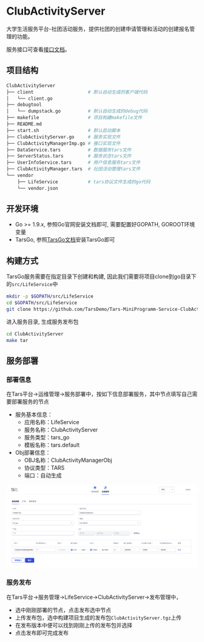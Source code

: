 # ClubActivityServer
大学生活服务平台-社团活动服务，提供社团的创建申请管理和活动的创建报名管理的功能。

服务接口可查看[接口文档](docs/RPC.md)。
## 项目结构
```sh
ClubActivityServer
├── client                    # 默认自动生成的客户端代码
│   └── client.go
├── debugtool
│   └── dumpstack.go          # 默认自动生成的debug代码
├── makefile                  # 项目构建makefile文件
├── README.md
├── start.sh                  # 默认启动脚本
├── ClubActivityServer.go     # 服务实现文件
├── ClubActivityManagerImp.go # 接口实现文件
├── DataService.tars          # 数据服务tars文件
├── ServerStatus.tars         # 服务状态tars文件
├── UserInfoService.tars      # 用户信息服务tars文件
├── ClubActivityManager.tars  # 社团活动管理tars文件
└── vendor
    ├── LifeService           # tars协议文件生成的go代码
    └── vendor.json
```

## 开发环境
* Go >= 1.9.x, 参照Go官网安装文档即可, 需要配置好GOPATH, GOROOT环境变量
* TarsGo, 参照[TarsGo文档](https://github.com/TarsCloud/TarsGo/blob/master/docs/tars_go_quickstart.md)安装TarsGo即可

## 构建方式
TarsGo服务需要在指定目录下创建和构建, 因此我们需要将项目clone到go目录下的`src/LifeService`中
```sh
mkdir -p $GOPATH/src/LifeService
cd $GOPATH/src/LifeService
git clone https://github.com/TarsDemo/Tars-MiniProgramm-Service-ClubActivityServer.git ClubActivityServer
```
进入服务目录, 生成服务发布包
```sh
cd ClubActivityServer
make tar
```

## 服务部署
### 部署信息
在Tars平台->运维管理->服务部署中，按如下信息部署服务，其中节点填写自己需要部署服务的节点

* 服务基本信息：
    * 应用名称：LifeService
    * 服务名称：ClubActivityServer
    * 服务类型：tars_go
    * 模板名称：tars.default
* Obj部署信息：
    * OBJ名称：ClubActivityManagerObj
    * 协议类型：TARS
    * 端口：自动生成

![tars-go](docs/images/deploy_template.png)

### 服务发布
在Tars平台->服务管理->LifeService->ClubActivityServer->发布管理中，
* 选中刚刚部署的节点，点击发布选中节点
* 上传发布包，选中构建项目生成的发布包`ClubActivityServer.tgz`上传
* 在发布版本中便可以找到刚刚上传的发布包并选择
* 点击发布即可完成发布

